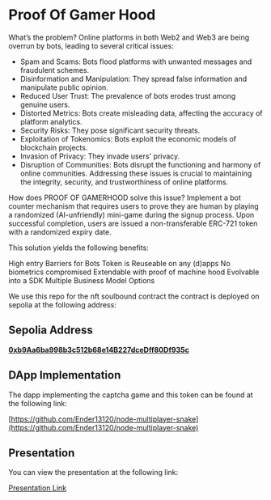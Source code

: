 # Proof Of Gamer Hood

What’s the problem?
Online platforms in both Web2 and Web3 are being overrun by bots, leading to several critical issues:

- Spam and Scams: Bots flood platforms with unwanted messages and fraudulent schemes.
- Disinformation and Manipulation: They spread false information and manipulate public opinion.
- Reduced User Trust: The prevalence of bots erodes trust among genuine users.
- Distorted Metrics: Bots create misleading data, affecting the accuracy of platform analytics.
- Security Risks: They pose significant security threats.
- Exploitation of Tokenomics: Bots exploit the economic models of blockchain projects.
- Invasion of Privacy: They invade users' privacy.
- Disruption of Communities: Bots disrupt the functioning and harmony of online communities.
Addressing these issues is crucial to maintaining the integrity, security, and trustworthiness of online platforms.

How does PROOF OF GAMERHOOD solve this issue?
Implement a bot counter mechanism that requires users to prove they are human by playing a randomized (AI-unfriendly) mini-game during the signup process. Upon successful completion, users are issued a non-transferable ERC-721 token with a randomized expiry date.

This solution yields the following benefits:

High entry Barriers for Bots
Token is Reuseable on any (d)apps
No biometrics compromised
Extendable with proof of machine hood
Evolvable into a SDK
Multiple Business Model Options

We use this repo for the nft soulbound contract
the contract is deployed on sepolia at the following address: 
## Sepolia Address

[**0xb9Aa6ba998b3c512b68e14B227dceDff80Df935c**](https://sepolia.etherscan.io/address/0xb9Aa6ba998b3c512b68e14B227dceDff80Df935c)


## DApp Implementation

The dapp implementing the captcha game and this token can be found at the following link:

[https://github.com/Ender13120/node-multiplayer-snake](https://github.com/Ender13120/node-multiplayer-snake)

## Presentation

You can view the presentation at the following link:

[Presentation Link](https://t1p.de/POGHETHB04)

